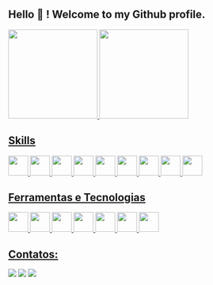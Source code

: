 ## Hello 👋 ! Welcome to my Github profile.

<div>
<a href="https://github.com/nunescristian">
<img height="180em" src="https://github-readme-stats.vercel.app/api/top-langs/?username=nunescristian&layout=compact&langs_count=7&theme=dracula"/>
<img height="180em" src="https://github-readme-stats.vercel.app/api?username=nunescristian&show_icons=true&theme=dracula&include_all_commits=true&count_private=true"/>
</div>

## Skills
          
<div>
<img src="https://cdn.jsdelivr.net/gh/devicons/devicon/icons/html5/html5-original.svg" width="40" height="40"/>
<img src="https://cdn.jsdelivr.net/gh/devicons/devicon/icons/css3/css3-original.svg" width="40" height="40"/>
<img src="https://cdn.jsdelivr.net/gh/devicons/devicon/icons/javascript/javascript-original.svg" width="40" height="40"/>
<img src="https://cdn.jsdelivr.net/gh/devicons/devicon/icons/php/php-original.svg" width="40" height="40"/>
<img src="https://cdn.jsdelivr.net/gh/devicons/devicon/icons/java/java-plain-wordmark.svg" width="40" height="40"/>
<img src="https://cdn.jsdelivr.net/gh/devicons/devicon/icons/kotlin/kotlin-original-wordmark.svg"  width="40" height="40"/>
<img src="https://cdn.jsdelivr.net/gh/devicons/devicon/icons/vuejs/vuejs-original-wordmark.svg" width="40" height="40"/>
<img src="https://cdn.jsdelivr.net/gh/devicons/devicon/icons/nodejs/nodejs-plain.svg" width="40" height="40"/>
<img src="https://cdn.jsdelivr.net/gh/devicons/devicon/icons/bootstrap/bootstrap-plain-wordmark.svg" width="40" height="40"/>
</div>

## Ferramentas e Tecnologias

<div>
<img src="https://cdn.jsdelivr.net/gh/devicons/devicon/icons/git/git-plain.svg" width="40" height="40"/>
<img src="https://cdn.jsdelivr.net/gh/devicons/devicon/icons/github/github-original-wordmark.svg" width="40" height="40"/>
<img src="https://cdn.jsdelivr.net/gh/devicons/devicon/icons/vscode/vscode-original-wordmark.svg" width="40" height="40"/>
<img src="https://cdn.jsdelivr.net/gh/devicons/devicon/icons/androidstudio/androidstudio-original.svg" width="40" height="40"/>
<img src="https://cdn.jsdelivr.net/gh/devicons/devicon/icons/atom/atom-original.svg" width="40" height="40"/>
<img src="https://cdn.jsdelivr.net/gh/devicons/devicon/icons/ubuntu/ubuntu-plain-wordmark.svg" width="40" height="40" />
<img src="https://cdn.jsdelivr.net/gh/devicons/devicon/icons/debian/debian-original-wordmark.svg"  width="40" height="40"/>
</div>

## Contatos:

<div>
<a href="https://www.instagram.com/cristian.nuness/" target="_blank"><img src="https://img.shields.io/badge/-Instagram-%23E4405F?style=for-the-badge&logo=instagram&logoColor=white" target="_blank"></a>
<a href = "mailto:cristiannunes21@gmail.com"><img src="https://img.shields.io/badge/Gmail-D14836?style=for-the-badge&logo=gmail&logoColor=white" target="_blank"></a>
<a href="https://www.linkedin.com/in/seu-usuário-linkedln-aqui" target="_blank"><img src="https://img.shields.io/badge/-LinkedIn-%230077B5?style=for-the-badge&logo=linkedin&logoColor=white" target="_blank"></a>   
</div>
